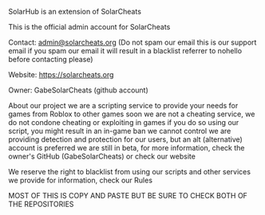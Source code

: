 SolarHub is an extension of SolarCheats


This is the official admin account for SolarCheats


Contact: admin@solarcheats.org (Do not spam our email this is our support email if you spam our email it will result in a blacklist referrer to nohello before contacting please)


Website: https://solarcheats.org


Owner: GabeSolarCheats (github account)



About our project
we are a scripting service to provide your needs for games from Roblox to other games soon
we are not a cheating service, we do not condone cheating or exploiting in games if you do so using our script, you might result in an in-game ban we cannot control we are providing detection and protection for our users, but an alt (alternative) account is preferred
we are still in beta, for more information, check the owner's GitHub (GabeSolarCheats) or check our website


We reserve the right to blacklist from using our scripts and other services we provide
for information, check our Rules

MOST OF THIS IS COPY AND PASTE BUT BE SURE TO CHECK BOTH OF THE REPOSITORIES

